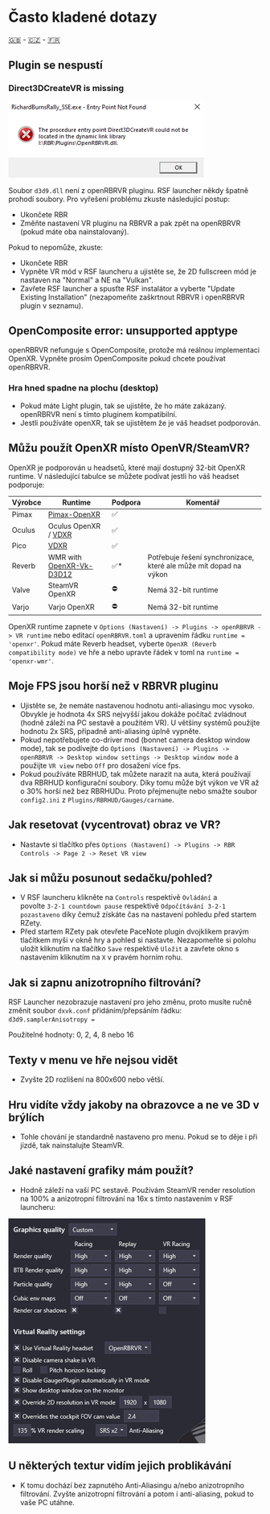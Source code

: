 # Často kladené dotazy

[🇬🇧](FAQ.md) - [🇨🇿](FAQ_CZ.md) - [🇫🇷](FAQ_FR.md)

## Plugin se nespustí

### Direct3DCreateVR is missing

![Direct3DCreateVR missing](img/d3dcreatevr.png)

Soubor `d3d9.dll` není z openRBRVR pluginu. RSF launcher někdy špatně prohodí soubory.
Pro vyřešení problému zkuste následující postup:

- Ukončete RBR
- Změňte nastavení VR pluginu na RBRVR a pak zpět na openRBRVR (pokud máte oba nainstalovaný).

Pokud to nepomůže, zkuste:

- Ukončete RBR
- Vypněte VR mód v RSF launcheru a ujistěte se, že 2D fullscreen mód je nastaven na "Normal" a NE na "Vulkan".
- Zavřete RSF launcher a spusťte RSF instalátor a vyberte "Update Existing Installation" (nezapomeňte zaškrtnout RBRVR i openRBRVR plugin v seznamu).

## OpenComposite error: unsupported apptype

openRBRVR nefunguje s OpenComposite, protože má reálnou implementaci OpenXR.
Vypněte prosím OpenComposite pokud chcete používat openRBRVR.

### Hra hned spadne na plochu (desktop)

- Pokud máte Light plugin, tak se ujistěte, že ho máte zakázaný. openRBRVR není s tímto pluginem kompatibilní.
- Jestli používáte openXR, tak se ujistětem že je váš headset podporován.

## Můžu použít OpenXR místo OpenVR/SteamVR?

OpenXR je podporován u headsetů, které mají dostupný 32-bit OpenXR runtime.
V následující tabulce se můžete podívat jestli ho váš headset podporuje:

| Výrobce      | Runtime                                                                    | Podpora     | Komentář                                                                    |
| ------------ | -------------------------------------------------------------------------- | ----------- | --------------------------------------------------------------------------- |
| Pimax        | [Pimax-OpenXR](https://github.com/mbucchia/Pimax-OpenXR)                   | ✅          |                                                                             |
| Oculus       | Oculus OpenXR / [VDXR](https://github.com/mbucchia/VirtualDesktop-OpenXR)  | ✅          |                                                                             |
| Pico         | [VDXR](https://github.com/mbucchia/VirtualDesktop-OpenXR)                  | ✅          |                                                                             |
| Reverb       | WMR with [OpenXR-Vk-D3D12](https://github.com/mbucchia/OpenXR-Vk-D3D12)    | ✅*         | Potřebuje řešení synchronizace, které ale může mít dopad na výkon           |
| Valve        | SteamVR OpenXR                                                             | ⛔          | Nemá 32-bit runtime                                                         |
| Varjo        | Varjo OpenXR                                                               | ⛔          | Nemá 32-bit runtime                                                         |

OpenXR runtime zapnete v `Options (Nastavení) -> Plugins -> openRBRVR -> VR runtime` nebo editací `openRBRVR.toml`
a upravením řádku `runtime = 'openxr'`.
Pokud máte Reverb headset, vyberte `OpenXR (Reverb compatibility mode)` ve hře a nebo upravte řádek v toml na
`runtime = 'openxr-wmr'`.

## Moje FPS jsou horší než v RBRVR pluginu

- Ujistěte se, že nemáte nastavenou hodnotu anti-aliasingu moc vysoko. Obvykle je hodnota 4x SRS nejvyšší
  jakou dokáže počítač zvládnout (hodně záleží na PC sestavě a použitém VR). U většiny systémů
  použijte hodnotu 2x SRS, případně anti-aliasing úplně vypněte.
- Pokud nepotřebujete co-driver mod (bonnet camera desktop window mode), tak se podívejte do
  `Options (Nastavení) -> Plugins -> openRBRVR -> Desktop window settings -> Desktop window mode` 
  a použijte `VR view` nebo `Off` pro dosažení více fps.
- Pokud používáte RBRHUD, tak můžete narazit na auta, která používají dva RBRHUD konfigurační soubory.
  Díky tomu může být výkon ve VR až o 30% horší než bez RBRHUDu. Proto přejmenujte nebo smažte soubor `config2.ini`
  z `Plugins/RBRHUD/Gauges/carname`.  

## Jak resetovat (vycentrovat) obraz ve VR?

- Nastavte si tlačítko přes `Options (Nastavení) -> Plugins -> RBR Controls -> Page 2 -> Reset VR view`

## Jak si můžu posunout sedačku/pohled?

- V RSF launcheru klikněte na `Controls` respektivě `Ovládání` a  
  povolte `3-2-1 countdown pause` respektivě `Odpočítávání 3-2-1 pozastaveno` díky čemuž získáte čas na
  nastavení pohledu před startem RZety.
- Před startem RZety pak otevřete PaceNote plugin dvojklikem pravým tlačítkem myši v okně hry a pohled si nastavte.
  Nezapomeňte si polohu uložit kliknutím na tlačítko `Save` respektivě `Uložit` a zavřete okno s nastavením
  kliknutím na `X` v pravém horním rohu.
  
## Jak si zapnu anizotropního filtrování?

RSF Launcher nezobrazuje nastavení pro jeho změnu, proto musíte ručně změnit
soubor `dxvk.conf` přidáním/přepsáním řádku:
`d3d9.samplerAnisotropy = `

Použitelné hodnoty: 0, 2, 4, 8 nebo 16

## Texty v menu ve hře nejsou vidět

- Zvyšte 2D rozlišení na 800x600 nebo větší.

## Hru vidíte vždy jakoby na obrazovce a ne ve 3D v brýlích

- Tohle chování je standardně nastaveno pro menu. Pokud se to děje i při jízdě, tak nainstalujte SteamVR.

## Jaké nastavení grafiky mám použít?

- Hodně záleží na vaší PC sestavě. Používám SteamVR render resolution na 100% a anizotropní filtrování na 16x
s tímto nastavením v RSF launcheru:

![Příklad nastavení](img/example_settings.png)

## U některých textur vidím jejich problikávání

- K tomu dochází bez zapnutého Anti-Aliasingu a/nebo anizotropního filtrování. Zvyšte
  anizotropní filtrování a potom i anti-aliasing, pokud to vaše PC utáhne.
